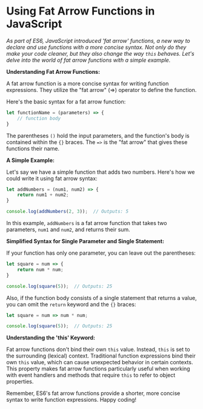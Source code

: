 # Using Fat Arrow Functions in JavaScript

*As part of ES6, JavaScript introduced 'fat arrow' functions, a new way to declare and use functions with a more concise syntax. Not only do they make your code cleaner, but they also change the way `this` behaves. Let's delve into the world of fat arrow functions with a simple example.*

**Understanding Fat Arrow Functions:**

A fat arrow function is a more concise syntax for writing function expressions. They utilize the "fat arrow" (=>) operator to define the function. 

Here's the basic syntax for a fat arrow function:

```javascript
let functionName = (parameters) => {
    // function body
}
```

The parentheses `()` hold the input parameters, and the function's body is contained within the `{}` braces. The `=>` is the "fat arrow" that gives these functions their name.

**A Simple Example:**

Let's say we have a simple function that adds two numbers. Here's how we could write it using fat arrow syntax:

```javascript
let addNumbers = (num1, num2) => {
    return num1 + num2;
}

console.log(addNumbers(2, 3));  // Outputs: 5
```

In this example, `addNumbers` is a fat arrow function that takes two parameters, `num1` and `num2`, and returns their sum.

**Simplified Syntax for Single Parameter and Single Statement:**

If your function has only one parameter, you can leave out the parentheses:

```javascript
let square = num => {
    return num * num;
}

console.log(square(5));  // Outputs: 25
```

Also, if the function body consists of a single statement that returns a value, you can omit the `return` keyword and the `{}` braces:

```javascript
let square = num => num * num;

console.log(square(5));  // Outputs: 25
```

**Understanding the 'this' Keyword:**

Fat arrow functions don't bind their own `this` value. Instead, `this` is set to the surrounding (lexical) context. Traditional function expressions bind their own `this` value, which can cause unexpected behavior in certain contexts. This property makes fat arrow functions particularly useful when working with event handlers and methods that require `this` to refer to object properties.

Remember, ES6's fat arrow functions provide a shorter, more concise syntax to write function expressions. Happy coding!
